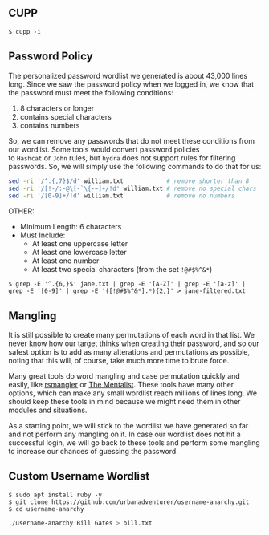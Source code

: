 ## CUPP
```shell-session
$ cupp -i
```
## Password Policy

The personalized password wordlist we generated is about 43,000 lines long. Since we saw the password policy when we logged in, we know that the password must meet the following conditions:

1. 8 characters or longer
2. contains special characters
3. contains numbers

So, we can remove any passwords that do not meet these conditions from our wordlist. Some tools would convert password policies to `Hashcat` or `John` rules, but `hydra` does not support rules for filtering passwords. So, we will simply use the following commands to do that for us:
```bash
sed -ri '/^.{,7}$/d' william.txt            # remove shorter than 8
sed -ri '/[!-/:-@\[-`\{-~]+/!d' william.txt # remove no special chars
sed -ri '/[0-9]+/!d' william.txt            # remove no numbers
```

OTHER:
- Minimum Length: 6 characters
- Must Include:
    - At least one uppercase letter
    - At least one lowercase letter
    - At least one number
    - At least two special characters (from the set `!@#$%^&*`)
```shell-session
$ grep -E '^.{6,}$' jane.txt | grep -E '[A-Z]' | grep -E '[a-z]' | grep -E '[0-9]' | grep -E '([!@#$%^&*].*){2,}' > jane-filtered.txt
```
## Mangling

It is still possible to create many permutations of each word in that list. We never know how our target thinks when creating their password, and so our safest option is to add as many alterations and permutations as possible, noting that this will, of course, take much more time to brute force.

Many great tools do word mangling and case permutation quickly and easily, like [rsmangler](https://github.com/digininja/RSMangler) or [The Mentalist](https://github.com/sc0tfree/mentalist.git). These tools have many other options, which can make any small wordlist reach millions of lines long. We should keep these tools in mind because we might need them in other modules and situations.

As a starting point, we will stick to the wordlist we have generated so far and not perform any mangling on it. In case our wordlist does not hit a successful login, we will go back to these tools and perform some mangling to increase our chances of guessing the password.

## Custom Username Wordlist
```shell-session
$ sudo apt install ruby -y
$ git clone https://github.com/urbanadventurer/username-anarchy.git
$ cd username-anarchy
```
```bash
./username-anarchy Bill Gates > bill.txt
```